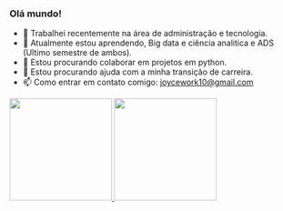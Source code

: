 ### Olá mundo!

- 🔭 Trabalhei recentemente na área de administração e tecnologia.
- 🌱 Atualmente estou aprendendo, Big data e ciência analitica e ADS (Ultimo semestre de ambos).
- 👯 Estou procurando colaborar em projetos em python.
- 🤔 Estou procurando ajuda com a minha transição de carreira. 
- 📫 Como entrar em contato comigo: joycework10@gmail.com
<div>
<a href="https://github.com/santanajoyce">
<img loading="lazy" height="180em" src="https://github-readme-stats.vercel.app/api/top-langs/?username=santanajoyce&layout=compact&langs_count=7&theme=dracula"/>
<img loading="lazy" height="180em" src="https://github-readme-stats.vercel.app/api?username=santanajoyce&show_icons=true&theme=dracula&include_all_commits=true&count_private=true"/>
</div>
